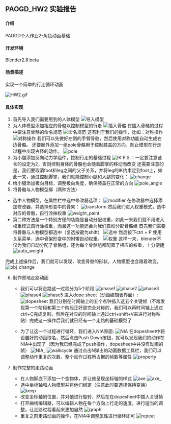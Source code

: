 ## PAOGD_HW2 实验报告

#### 介绍
PAOGD个人作业2-角色动画基础

#### 开发环境
Blender2.8 beta

#### 场景描述

实现一个简单的行走循环动画

![HW2.gif](https://github.com/erosWu/homework-picture/blob/master/PAOGD_HW2/HW2.gif?raw=true "HW2.gif")


#### 具体实现
1. 首先导入我们需要用到的人体模型
![导入模型](https://github.com/erosWu/homework-picture/blob/master/PAOGD_HW2/import.png?raw=true "import")
2. 为人体模型添加相应的骨骼以控制模型的行走
![插入骨骼](https://github.com/erosWu/homework-picture/blob/master/PAOGD_HW2/insert_bone.png?raw=true "insert")
在插入骨骼的过程中要注意骨骼的命名规范
![命名规范](https://github.com/erosWu/homework-picture/blob/master/PAOGD_HW2/name_stander.png?raw=true "name_standerd")
这有利于我们的操作，比如：对称操作
![对称操作](https://github.com/erosWu/homework-picture/blob/master/PAOGD_HW2/symatry.png?raw=true)
我们可以先做好左侧的手臂骨骼，然后使用对称功能自动生成右边骨骼。
还要额外添加一组pole骨骼用于控制膝盖的方向，防止模型在行走过程中出现古怪的动作。
![pole](https://github.com/erosWu/homework-picture/blob/master/PAOGD_HW2/pole.png?raw=true)
3. 为小腿添加反向动力学组件，控制行走的基础过程
![IK](https://github.com/erosWu/homework-picture/blob/master/PAOGD_HW2/ik.png?raw=true)
P.S.：一定要注意链长的设定为2，否则控制身体的骨骼也会随着脚掌的移动而改变
还需要注意的是，我们要取消foot和leg之间的父子关系，并将leg的IK约束定到foot上，如此一来，通过控制脚掌，我们就能控制小腿和大腿的变化：
![change](https://github.com/erosWu/homework-picture/blob/master/PAOGD_HW2/change.png?raw=true)
4. 给小腿添加极向目标，调整极向角度，确保膝盖在正常的方向
![pole_angle](https://github.com/erosWu/homework-picture/blob/master/PAOGD_HW2/pole_angle.png?raw=true)
5. 将骨骼与人物模型绑（两种方法）
* 选中人物模型，在属性栏中选中修改器选项：
![modifier](https://github.com/erosWu/homework-picture/blob/master/PAOGD_HW2/modifier.png?raw=true)
在修改器中选择添加修改器，并选择形变中的骨架：
![transform](https://github.com/erosWu/homework-picture/blob/master/PAOGD_HW2/transform.png?raw=true)
然后我们进入权重模式，选中对应的骨骼，自行涂抹权重
![weight_paint](https://github.com/erosWu/homework-picture/blob/master/PAOGD_HW2/weight_paint.png?raw=true)
* 第二种方法是一个特别方便的功能是自动分配权重，如此一来我们就不用进入权重模式自行涂权重，而且这一功能还会为我们自动分配骨骼组
首先我们需要将骨骼与人物模型都选中（复选按键为shift）
![选中](https://github.com/erosWu/homework-picture/blob/master/PAOGD_HW2/choose.png?raw=true)
然后按下ctrl + P 使用关系菜单，选中骨架形变中的附带自动权重。
![权重](https://github.com/erosWu/homework-picture/blob/master/PAOGD_HW2/weight.png?raw=true)
这样一来，blender不仅为我们自动分配了骨骼组，还为每个骨骼组都配置了相应的权重，十分便捷
![auto_weight](https://github.com/erosWu/homework-picture/blob/master/PAOGD_HW2/auto_weight.png?raw=true)

完成上述操作后，我们就可以发现，改变骨骼的形状，人物模型也会跟着改变。
![obj_change](https://github.com/erosWu/homework-picture/blob/master/PAOGD_HW2/obj_change.png?raw=true)

6. 制作原地走路动画
    * 我们可以将走路这一过程分为5个阶段
    ![phase1](https://github.com/erosWu/homework-picture/blob/master/PAOGD_HW2/phase1.png?raw=true)
    ![phase2](https://github.com/erosWu/homework-picture/blob/master/PAOGD_HW2/phase2.png?raw=true)
    ![phase3](https://github.com/erosWu/homework-picture/blob/master/PAOGD_HW2/phase3.png?raw=true)
    ![phase4](https://github.com/erosWu/homework-picture/blob/master/PAOGD_HW2/phase4.png?raw=true)
    ![phase5](https://github.com/erosWu/homework-picture/blob/master/PAOGD_HW2/phase5.png?raw=true)
    进入dope sheet（动画编辑表界面）:
    ![dopesheet](https://github.com/erosWu/homework-picture/blob/master/PAOGD_HW2/dopesheet.png?raw=true)
    我们分别在时间轴上的五个点钟插入这五个关键帧（不难发现第一个阶段和第三个阶段正好是完全对称的，我们可以再时间轴上通过ctrl+C完成复制，然后在对应的时间轴上通过ctrl+shift+V来进行对称粘贴）完成这一操作后我们就已经有一个走路的基础模型了
    
    * 为了让这一个过程进行循环，我们进入NIA界面:
    ![NIA](https://github.com/erosWu/homework-picture/blob/master/PAOGD_HW2/NIA.png?raw=true)
    在dopesheet中将设置好的动画取名，然后点击Push Down按钮，就可以发现我们的动作在NIA中出现了（因为我已经完成了push操作，dopesheet中并没有动画的帧）
    ![NIA_](https://github.com/erosWu/homework-picture/blob/master/PAOGD_HW2/NIA_.png?raw=true)
     ![walkcycle](https://github.com/erosWu/homework-picture/blob/master/PAOGD_HW2/walkcycle.png?raw=true)
     通过点击N弹出的动画数据工具栏，我们可以调整动作重复的次数，整个动作过程所占据的帧数等属性
     ![property](https://github.com/erosWu/homework-picture/blob/master/PAOGD_HW2/property.png?raw=true)

7. 制作完整的走路动画
    * 在人物脚底下添加一个空物体，并让他呈现坐标轴的样式
    ![axe](https://github.com/erosWu/homework-picture/blob/master/PAOGD_HW2/axe.png?raw=true)
   ![axe_](https://github.com/erosWu/homework-picture/blob/master/PAOGD_HW2/axe_.png?raw=true)
   * 选中坐标轴和人物模型并将他们绑定（注意此时要选择保持变换）
   ![keep](https://github.com/erosWu/homework-picture/blob/master/PAOGD_HW2/keep.png?raw=true)
   * 改变坐标轴的位置，并对他进行旋转，然后在在dopesheet中插入关键帧
   * 打开曲线编辑器，可以编辑人物在每个方向上行走的速度，进行适当的调整，让走路过程看起来更加自然
   ![graph](https://github.com/erosWu/homework-picture/blob/master/PAOGD_HW2/graph.png?raw=true)
   * 重复之前走路动画的操作，在NIA中调整属性进行循环即可
   ![repeat](https://github.com/erosWu/homework-picture/blob/master/PAOGD_HW2/repeat.png?raw=true)
